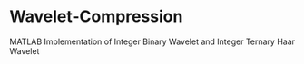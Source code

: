 # Wavelet-Compression
MATLAB Implementation of Integer Binary Wavelet and Integer Ternary Haar Wavelet
